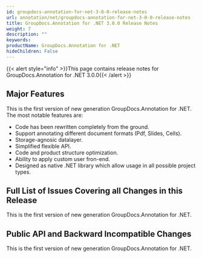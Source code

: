 ```yaml
---
id: groupdocs-annotation-for-net-3-0-0-release-notes
url: annotation/net/groupdocs-annotation-for-net-3-0-0-release-notes
title: GroupDocs.Annotation for .NET 3.0.0 Release Notes
weight: 7
description: ""
keywords: 
productName: GroupDocs.Annotation for .NET
hideChildren: False
---
```

{{< alert style="info" >}}This page contains release notes for GroupDocs.Annotation for .NET 3.0.0{{< /alert >}}

## Major Features

This is the first version of new generation GroupDocs.Annotation for .NET. The most notable features are:

*   Code has been rewritten completely from the ground.
*   Support annotating different document formats (Pdf, Slides, Cells).
*   Storage-agnosic datalayer.
*   Simplified flexible API.
*   Code and product structure optimization.
*   Ability to apply custom user fron-end.
*   Designed as native .NET library which allow usage in all possible project types.

## Full List of Issues Covering all Changes in this Release

This is the first version of new generation GroupDocs.Annotation for .NET. 

## Public API and Backward Incompatible Changes

This is the first version of new generation GroupDocs.Annotation for .NET.
